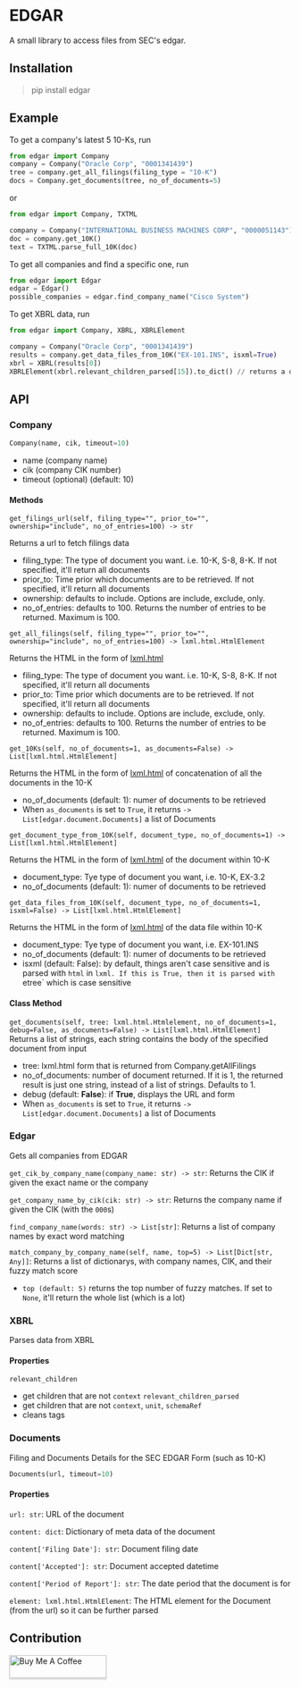 # EDGAR
A small library to access files from SEC's edgar.

## Installation

>   pip install edgar

## Example
To get a company's latest 5 10-Ks, run

``` python
from edgar import Company
company = Company("Oracle Corp", "0001341439")
tree = company.get_all_filings(filing_type = "10-K")
docs = Company.get_documents(tree, no_of_documents=5)
```
or
```python
from edgar import Company, TXTML

company = Company("INTERNATIONAL BUSINESS MACHINES CORP", "0000051143")
doc = company.get_10K()
text = TXTML.parse_full_10K(doc)
```

To get all companies and find a specific one, run

``` python
from edgar import Edgar
edgar = Edgar()
possible_companies = edgar.find_company_name("Cisco System")
```

To get XBRL data, run
```python
from edgar import Company, XBRL, XBRLElement

company = Company("Oracle Corp", "0001341439")
results = company.get_data_files_from_10K("EX-101.INS", isxml=True)
xbrl = XBRL(results[0])
XBRLElement(xbrl.relevant_children_parsed[15]).to_dict() // returns a dictionary of name, value, and schemaRef
```

## API

### Company
```python
Company(name, cik, timeout=10)
```
* name (company name)
* cik (company CIK number)
* timeout (optional) (default: 10)

#### Methods

`get_filings_url(self, filing_type="", prior_to="", ownership="include", no_of_entries=100) -> str`

Returns a url to fetch filings data
* filing_type: The type of document you want. i.e. 10-K, S-8, 8-K. If not specified, it'll return all documents
* prior_to: Time prior which documents are to be retrieved. If not specified, it'll return all documents
* ownership: defaults to include. Options are include, exclude, only.
* no_of_entries: defaults to 100. Returns the number of entries to be returned. Maximum is 100.


`get_all_filings(self, filing_type="", prior_to="", ownership="include", no_of_entries=100) -> lxml.html.HtmlElement`

Returns the HTML in the form of [lxml.html](http://lxml.de/lxmlhtml.html)
* filing_type: The type of document you want. i.e. 10-K, S-8, 8-K. If not specified, it'll return all documents
* prior_to: Time prior which documents are to be retrieved. If not specified, it'll return all documents
* ownership: defaults to include. Options are include, exclude, only.
* no_of_entries: defaults to 100. Returns the number of entries to be returned. Maximum is 100.


`get_10Ks(self, no_of_documents=1, as_documents=False) -> List[lxml.html.HtmlElement]`

Returns the HTML in the form of [lxml.html](http://lxml.de/lxmlhtml.html) of concatenation of all the documents in the 10-K
* no_of_documents (default: 1): numer of documents to be retrieved
* When `as_documents` is set to `True`, it returns `-> List[edgar.document.Documents]` a list of Documents


`get_document_type_from_10K(self, document_type, no_of_documents=1) -> List[lxml.html.HtmlElement]`

Returns the HTML in the form of [lxml.html](http://lxml.de/lxmlhtml.html) of the document within 10-K
* document_type: Tye type of document you want, i.e. 10-K, EX-3.2
* no_of_documents (default: 1): numer of documents to be retrieved


`get_data_files_from_10K(self, document_type, no_of_documents=1, isxml=False) -> List[lxml.html.HtmlElement]`

Returns the HTML in the form of [lxml.html](http://lxml.de/lxmlhtml.html) of the data file within 10-K
* document_type: Tye type of document you want, i.e. EX-101.INS
* no_of_documents (default: 1): numer of documents to be retrieved
* isxml (default: False): by default, things aren't case sensitive and is parsed with `html` in `lxml. If this is True, then it is parsed with `etree` which is case sensitive

#### Class Method

`get_documents(self, tree: lxml.html.Htmlelement, no_of_documents=1, debug=False, as_documents=False) -> List[lxml.html.HtmlElement]` Returns a list of strings, each string contains the body of the specified document from input

* tree: lxml.html form that is returned from Company.getAllFilings
* no_of_documents: number of document returned. If it is 1, the returned result is just one string, instead of a list of strings. Defaults to 1.
* debug (default: **False**): if **True**, displays the URL and form
* When `as_documents` is set to `True`, it returns `-> List[edgar.document.Documents]` a list of Documents



### Edgar
Gets all companies from EDGAR

`get_cik_by_company_name(company_name: str) -> str`: Returns the CIK if given the exact name or the company

`get_company_name_by_cik(cik: str) -> str`: Returns the company name if given the CIK (with the `000`s) 

`find_company_name(words: str) -> List[str]`: Returns a list of company names by exact word matching

`match_company_by_company_name(self, name, top=5) -> List[Dict[str, Any]]`: Returns a list of dictionarys, with company names, CIK, and their fuzzy match score
* `top (default: 5)` returns the top number of fuzzy matches. If set to `None`, it'll return the whole list (which is a lot)

### XBRL
Parses data from XBRL
#### Properties
`relevant_children`
* get children that are not `context`
`relevant_children_parsed`
* get children that are not `context`, `unit`, `schemaRef`
* cleans tags

### Documents
Filing and Documents Details for the SEC EDGAR Form (such as 10-K)

```python
Documents(url, timeout=10)
```
#### Properties
`url: str`: URL of the document

`content: dict`: Dictionary of meta data of the document

`content['Filing Date']: str`: Document filing date

`content['Accepted']: str`: Document accepted datetime

`content['Period of Report']: str`: The date period that the document is for

`element: lxml.html.HtmlElement`: The HTML element for the Document (from the url) so it can be further parsed


## Contribution
<a href="https://www.buymeacoffee.com/joeyism" target="_blank"><img src="https://www.buymeacoffee.com/assets/img/custom_images/orange_img.png" alt="Buy Me A Coffee" style="height: 41px !important;width: 174px !important;box-shadow: 0px 3px 2px 0px rgba(190, 190, 190, 0.5) !important;-webkit-box-shadow: 0px 3px 2px 0px rgba(190, 190, 190, 0.5) !important;" ></a>
